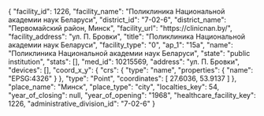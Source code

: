 {
    "facility_id": 1226,
    "facility_name": "Поликлиника Национальной академии наук Беларуси",
    "district_id": "7-02-6",
    "district_name": "Первомайский район, Минск",
    "facility_url": "https:\/\/clinicnan.by\/",
    "facility_address": "ул. П. Бровки",
    "title": "Поликлиника Национальной академии наук Беларуси",
    "facility_type": "0",
    "ap_1": "15а",
    "name": "Поликлиника Национальной академии наук Беларуси",
    "state": "public institution",
    "stats": [],
    "med_id": 10215569,
    "address": "ул. П. Бровки",
    "devices": [],
    "coord_x_y": {
        "crs": {
            "type": "name",
            "properties": {
                "name": "EPSG:4326"
            }
        },
        "type": "Point",
        "coordinates": [
            27.6036,
            53.9137
        ]
    },
    "place_name": "Минск",
    "place_type": "city",
    "localties_key": 54,
    "year_of_closing": null,
    "year_of_opening": "1968",
    "healthcare_facility_key": 1226,
    "administrative_division_id": "7-02-6"
}